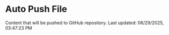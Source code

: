 # Auto Push File

Content that will be pushed to GitHub repository.
Last updated: 06/29/2025, 03:47:23 PM